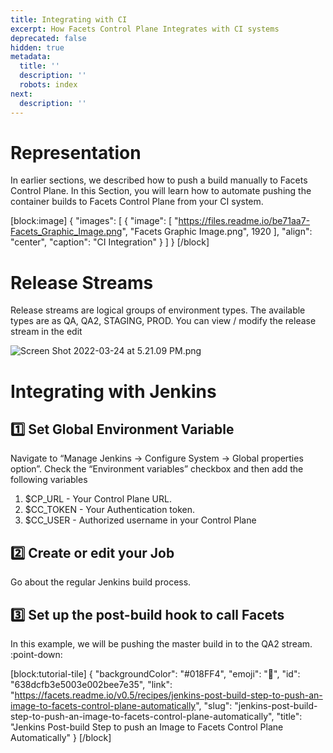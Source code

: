 ```yaml
---
title: Integrating with CI
excerpt: How Facets Control Plane Integrates with CI systems
deprecated: false
hidden: true
metadata:
  title: ''
  description: ''
  robots: index
next:
  description: ''
---
```

# Representation

In earlier sections, we described how to push a build manually to Facets Control Plane. In this Section, you will learn how to automate pushing the container builds to Facets Control Plane from your CI system. 

[block:image]
{
  "images": [
    {
      "image": [
        "https://files.readme.io/be71aa7-Facets_Graphic_Image.png",
        "Facets Graphic Image.png",
        1920
      ],
      "align": "center",
      "caption": "CI Integration"
    }
  ]
}
[/block]

# Release Streams

Release streams are logical groups of environment types. The available types are as QA, QA2, STAGING, PROD. You can view / modify the release stream in the edit 

![](https://files.readme.io/c72e926-Screen_Shot_2022-03-24_at_5.21.09_PM.png "Screen Shot 2022-03-24 at 5.21.09 PM.png")

# Integrating with Jenkins

## :one: Set Global Environment Variable

Navigate to “Manage Jenkins -> Configure System -> Global properties option”. Check the “Environment variables” checkbox and then add the following variables

1. $CP_URL - Your Control Plane URL.  
2. $CC_TOKEN - Your Authentication token.
3. $CC_USER - Authorized username in your Control Plane

## :two: Create or edit your Job

Go about the regular Jenkins build process. 

## :three: Set up the post-build hook to call Facets

In this example, we will be pushing the master build in to the QA2 stream. :point-down:  


[block:tutorial-tile]
{
  "backgroundColor": "#018FF4",
  "emoji": "🦉",
  "id": "638dcfb3e5003e002bee7e35",
  "link": "https://facets.readme.io/v0.5/recipes/jenkins-post-build-step-to-push-an-image-to-facets-control-plane-automatically",
  "slug": "jenkins-post-build-step-to-push-an-image-to-facets-control-plane-automatically",
  "title": "Jenkins Post-build Step to push an Image to Facets Control Plane Automatically"
}
[/block]